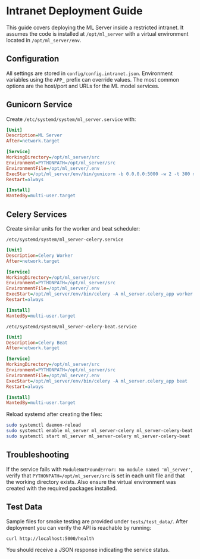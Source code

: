 # Intranet Deployment Guide

This guide covers deploying the ML Server inside a restricted intranet.
It assumes the code is installed at `/opt/ml_server` with a virtual
environment located in `/opt/ml_server/env`.

## Configuration

All settings are stored in `config/config.intranet.json`.  Environment
variables using the `APP_` prefix can override values.  The most common
options are the host/port and URLs for the ML model services.

## Gunicorn Service

Create `/etc/systemd/system/ml_server.service` with:

```ini
[Unit]
Description=ML Server
After=network.target

[Service]
WorkingDirectory=/opt/ml_server/src
Environment=PYTHONPATH=/opt/ml_server/src
EnvironmentFile=/opt/ml_server/.env
ExecStart=/opt/ml_server/env/bin/gunicorn -b 0.0.0.0:5000 -w 2 -t 300 ml_server.app.microstructure_server:create_app()
Restart=always

[Install]
WantedBy=multi-user.target
```

## Celery Services

Create similar units for the worker and beat scheduler:

`/etc/systemd/system/ml_server-celery.service`
```ini
[Unit]
Description=Celery Worker
After=network.target

[Service]
WorkingDirectory=/opt/ml_server/src
Environment=PYTHONPATH=/opt/ml_server/src
EnvironmentFile=/opt/ml_server/.env
ExecStart=/opt/ml_server/env/bin/celery -A ml_server.celery_app worker
Restart=always

[Install]
WantedBy=multi-user.target
```

`/etc/systemd/system/ml_server-celery-beat.service`
```ini
[Unit]
Description=Celery Beat
After=network.target

[Service]
WorkingDirectory=/opt/ml_server/src
Environment=PYTHONPATH=/opt/ml_server/src
EnvironmentFile=/opt/ml_server/.env
ExecStart=/opt/ml_server/env/bin/celery -A ml_server.celery_app beat
Restart=always

[Install]
WantedBy=multi-user.target
```

Reload systemd after creating the files:

```bash
sudo systemctl daemon-reload
sudo systemctl enable ml_server ml_server-celery ml_server-celery-beat
sudo systemctl start ml_server ml_server-celery ml_server-celery-beat
```

## Troubleshooting

If the service fails with `ModuleNotFoundError: No module named 'ml_server'`,
verify that `PYTHONPATH=/opt/ml_server/src` is set in each unit file and that
the working directory exists.  Also ensure the virtual environment was
created with the required packages installed.

## Test Data

Sample files for smoke testing are provided under `tests/test_data/`.  After
deployment you can verify the API is reachable by running:

```bash
curl http://localhost:5000/health
```

You should receive a JSON response indicating the service status.

